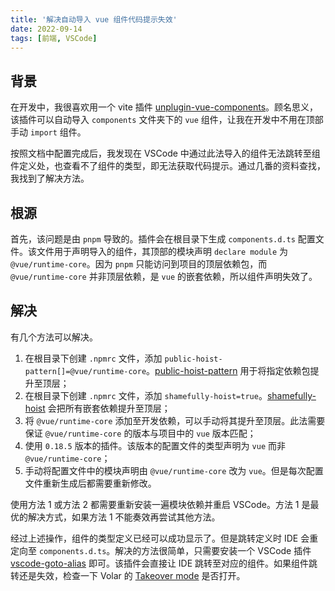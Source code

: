 ```yaml
---
title: '解决自动导入 vue 组件代码提示失效'
date: 2022-09-14
tags: [前端, VSCode]
---
```


## 背景

在开发中，我很喜欢用一个 vite 插件 [unplugin-vue-components](https://github.com/antfu/unplugin-vue-components)。顾名思义，该插件可以自动导入 `components` 文件夹下的 `vue` 组件，让我在开发中不用在顶部手动 `import` 组件。

按照文档中配置完成后，我发现在 VSCode 中通过此法导入的组件无法跳转至组件定义处，也查看不了组件的类型，即无法获取代码提示。通过几番的资料查找，我找到了解决方法。

## 根源

首先，该问题是由 `pnpm` 导致的。插件会在根目录下生成 `components.d.ts` 配置文件。该文件用于声明导入的组件，其顶部的模块声明 `declare module` 为 `@vue/runtime-core`。因为 `pnpm` 只能访问到项目的顶层依赖包，而 `@vue/runtime-core` 并非顶层依赖，是 `vue` 的嵌套依赖，所以组件声明失效了。

## 解决

有几个方法可以解决。

1. 在根目录下创建 `.npmrc` 文件，添加 `public-hoist-pattern[]=@vue/runtime-core`。[public-hoist-pattern](https://pnpm.io/npmrc) 用于将指定依赖包提升至顶层；
2. 在根目录下创建 `.npmrc` 文件，添加 `shamefully-hoist=true`。[shamefully-hoist](https://pnpm.io/npmrc) 会把所有嵌套依赖提升至顶层；
3. 将 `@vue/runtime-core` 添加至开发依赖，可以手动将其提升至顶层。此法需要保证 `@vue/runtime-core` 的版本与项目中的 `vue` 版本匹配；
4. 使用 `0.18.5` 版本的插件。该版本的配置文件的类型声明为 `vue` 而非 `@vue/runtime-core`；
5. 手动将配置文件中的模块声明由 `@vue/runtime-core` 改为 `vue`。但是每次配置文件重新生成后都需要重新修改。

使用方法 1 或方法 2 都需要重新安装一遍模块依赖并重启 VSCode。方法 1 是最优的解决方式，如果方法 1 不能奏效再尝试其他方法。

经过上述操作，组件的类型定义已经可以成功显示了。但是跳转定义时 IDE 会重定向至 `components.d.ts`。解决的方法很简单，只需要安装一个 VSCode 插件 [vscode-goto-alias](https://github.com/antfu/vscode-goto-alias) 即可。该插件会直接让 IDE 跳转至对应的组件。如果组件跳转还是失效，检查一下 Volar 的 [Takeover mode](https://vuejs.org/guide/typescript/overview.html#takeover-mode) 是否打开。
